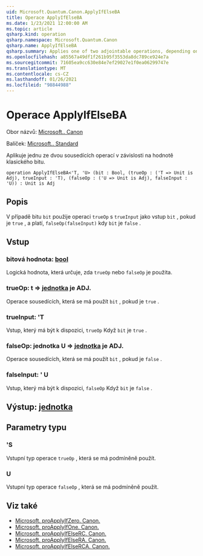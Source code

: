 ```yaml
---
uid: Microsoft.Quantum.Canon.ApplyIfElseBA
title: Operace ApplyIfElseBA
ms.date: 1/23/2021 12:00:00 AM
ms.topic: article
qsharp.kind: operation
qsharp.namespace: Microsoft.Quantum.Canon
qsharp.name: ApplyIfElseBA
qsharp.summary: Applies one of two adjointable operations, depending on the value of a classical bit.
ms.openlocfilehash: a85567a49df1f261b95f3553da8dc789ce924e7a
ms.sourcegitcommit: 71605ea9cc630e84e7ef29027e1f0ea06299747e
ms.translationtype: MT
ms.contentlocale: cs-CZ
ms.lasthandoff: 01/26/2021
ms.locfileid: "98844988"
---
```

# <a name="applyifelseba-operation"></a>Operace ApplyIfElseBA

Obor názvů: [Microsoft.. Canon](xref:Microsoft.Quantum.Canon)

Balíček: [Microsoft.. Standard](https://nuget.org/packages/Microsoft.Quantum.Standard)


Aplikuje jednu ze dvou sousedících operací v závislosti na hodnotě klasického bitu.

```qsharp
operation ApplyIfElseBA<'T, 'U> (bit : Bool, (trueOp : ('T => Unit is Adj), trueInput : 'T), (falseOp : ('U => Unit is Adj), falseInput : 'U)) : Unit is Adj
```


## <a name="description"></a>Popis

V případě bitu `bit` použije operaci `trueOp` s `trueInput` jako vstup `bit` , pokud je `true` , a platí, `falseOp(falseInput)` kdy `bit` je `false` .

## <a name="input"></a>Vstup

### <a name="bit--bool"></a>bitová hodnota: [bool](xref:microsoft.quantum.lang-ref.bool)

Logická hodnota, která určuje, zda `trueOp` nebo `falseOp` je použita.


### <a name="trueop--t--unit--is-adj"></a>trueOp: t => [jednotka](xref:microsoft.quantum.lang-ref.unit)  je ADJ.

Operace sousedících, která se má použít `bit` , pokud je `true` .


### <a name="trueinput--t"></a>trueInput: 'T

Vstup, který má být k dispozici, `trueOp` Když `bit` je `true` .


### <a name="falseop--u--unit--is-adj"></a>falseOp: jednotka U => [jednotka](xref:microsoft.quantum.lang-ref.unit)  je ADJ.

Operace sousedících, která se má použít `bit` , pokud je `false` .


### <a name="falseinput--u"></a>falseInput: ' U

Vstup, který má být k dispozici, `falseOp` Když `bit` je `false` .



## <a name="output--unit"></a>Výstup: [jednotka](xref:microsoft.quantum.lang-ref.unit)



## <a name="type-parameters"></a>Parametry typu

### <a name="t"></a>'S

Vstupní typ operace `trueOp` , která se má podmíněně použít.
### <a name="u"></a>U

Vstupní typ operace `falseOp` , která se má podmíněně použít.

## <a name="see-also"></a>Viz také

- [Microsoft. proApplyIfZero. Canon.](xref:Microsoft.Quantum.Canon.ApplyIfZero)
- [Microsoft. proApplyIfOne. Canon.](xref:Microsoft.Quantum.Canon.ApplyIfOne)
- [Microsoft. proApplyIfElseRC. Canon.](xref:Microsoft.Quantum.Canon.ApplyIfElseRC)
- [Microsoft. proApplyIfElseRA. Canon.](xref:Microsoft.Quantum.Canon.ApplyIfElseRA)
- [Microsoft. proApplyIfElseRCA. Canon.](xref:Microsoft.Quantum.Canon.ApplyIfElseRCA)